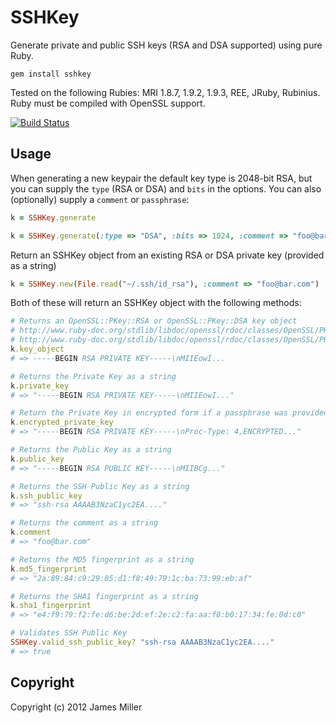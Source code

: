 SSHKey
======

Generate private and public SSH keys (RSA and DSA supported) using pure Ruby.

	gem install sshkey

Tested on the following Rubies: MRI 1.8.7, 1.9.2, 1.9.3, REE, JRuby, Rubinius.  Ruby must be compiled with OpenSSL support.

[![Build Status](https://secure.travis-ci.org/bensie/sshkey.png)](http://travis-ci.org/bensie/sshkey)

Usage
-----

When generating a new keypair the default key type is 2048-bit RSA, but you can supply the `type` (RSA or DSA) and `bits` in the options.
You can also (optionally) supply a `comment` or `passphrase`:

``` ruby
k = SSHKey.generate

k = SSHKey.generate(:type => "DSA", :bits => 1024, :comment => "foo@bar.com", :passphrase => "foobar")
```

Return an SSHKey object from an existing RSA or DSA private key (provided as a string)

``` ruby
k = SSHKey.new(File.read("~/.ssh/id_rsa"), :comment => "foo@bar.com")
```

Both of these will return an SSHKey object with the following methods:

``` ruby
# Returns an OpenSSL::PKey::RSA or OpenSSL::PKey::DSA key object
# http://www.ruby-doc.org/stdlib/libdoc/openssl/rdoc/classes/OpenSSL/PKey/RSA.html
# http://www.ruby-doc.org/stdlib/libdoc/openssl/rdoc/classes/OpenSSL/PKey/DSA.html
k.key_object
# => -----BEGIN RSA PRIVATE KEY-----\nMIIEowI...

# Returns the Private Key as a string
k.private_key
# => "-----BEGIN RSA PRIVATE KEY-----\nMIIEowI..."

# Return the Private Key in encrypted form if a passphrase was provided
k.encrypted_private_key
# => "-----BEGIN RSA PRIVATE KEY-----\nProc-Type: 4,ENCRYPTED..."

# Returns the Public Key as a string
k.public_key
# => "-----BEGIN RSA PUBLIC KEY-----\nMIIBCg..."

# Returns the SSH Public Key as a string
k.ssh_public_key
# => "ssh-rsa AAAAB3NzaC1yc2EA...."

# Returns the comment as a string
k.comment
# => "foo@bar.com"

# Returns the MD5 fingerprint as a string
k.md5_fingerprint
# => "2a:89:84:c9:29:05:d1:f8:49:79:1c:ba:73:99:eb:af"

# Returns the SHA1 fingerprint as a string
k.sha1_fingerprint
# => "e4:f9:79:f2:fe:d6:be:2d:ef:2e:c2:fa:aa:f8:b0:17:34:fe:0d:c0"

# Validates SSH Public Key
SSHKey.valid_ssh_public_key? "ssh-rsa AAAAB3NzaC1yc2EA...."
# => true
```

Copyright
---------

Copyright (c) 2012 James Miller
